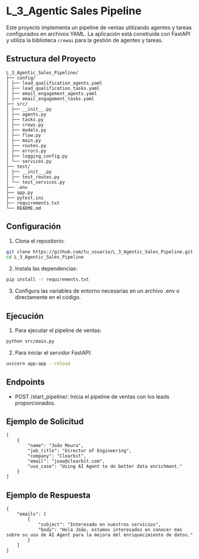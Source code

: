 # L_3_Agentic Sales Pipeline

Este proyecto implementa un pipeline de ventas utilizando agentes y tareas configurados en archivos YAML. La aplicación está construida con FastAPI y utiliza la biblioteca `crewai` para la gestión de agentes y tareas.

## Estructura del Proyecto
```t
L_3_Agentic_Sales_Pipeline/ 
├── config/ 
│ ├── lead_qualification_agents.yaml 
│ ├── lead_qualification_tasks.yaml 
│ ├── email_engagement_agents.yaml 
│ ├── email_engagement_tasks.yaml 
├── src/ 
│ ├── __init__.py 
│ ├── agents.py 
│ ├── tasks.py 
│ ├── crews.py 
│ ├── models.py 
│ ├── flow.py 
│ ├── main.py 
│ ├── routes.py 
│ ├── errors.py 
│ ├── logging_config.py 
│ └── services.py
├── test/ 
│ ├── __init__.py 
│ ├── test_routes.py 
│ └── test_services.py
├── .env 
├── app.py 
├── pytest.ini
├── requirements.txt 
└── README.md
```

## Configuración

1. Clona el repositorio:
```sh
git clone https://github.com/tu_usuario/L_3_Agentic_Sales_Pipeline.git
cd L_3_Agentic_Sales_Pipeline
```
2. Instala las dependencias:
```sh
pip install -r requirements.txt
```
3. Configura las variables de entorno necesarias en un archivo .env o directamente en el código.

## Ejecución
1. Para ejecutar el pipeline de ventas:
```sh
python src/main.py
```
2. Para iniciar el servidor FastAPI:
```sh
uvicorn app:app --reload
```

## Endpoints

* POST /start_pipeline/: Inicia el pipeline de ventas con los leads proporcionados.
## Ejemplo de Solicitud
```t
[
    {
        "name": "João Moura",
        "job_title": "Director of Engineering",
        "company": "Clearbit",
        "email": "joao@clearbit.com",
        "use_case": "Using AI Agent to do better data enrichment."
    }
]
```
## Ejemplo de Respuesta


```t
{
    "emails": [
        {
            "subject": "Interesado en nuestros servicios",
            "body": "Hola João, estamos interesados en conocer más sobre su uso de AI Agent para la mejora del enriquecimiento de datos."
        }
    ]
}
```




